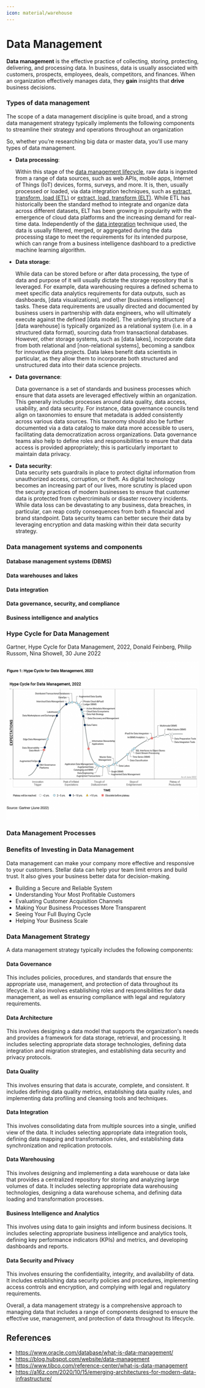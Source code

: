```yaml
---
icon: material/warehouse
---
```


# Data Management

**Data management** is the effective practice of collecting, storing, protecting, delivering,
and processing data. In business, data is usually associated with customers, prospects,
employees, deals, competitors, and finances. When an organization effectively manages data,
they **gain** insights that **drive** business decisions.

### Types of data management

The scope of a data management discipline is quite broad, and a strong data management
strategy typically implements the following components to streamline their strategy
and operations throughout an organization

So, whether you’re researching big data or master data, you'll use many types of
data management.

- **Data processing**:

  Within this stage of the [data management lifecycle](https://www.ibm.com/topics/data-lifecycle-management),
  raw data is ingested from a range of data sources, such as web APIs, mobile apps,
  Internet of Things (IoT) devices, forms, surveys, and more. It is, then, usually
  processed or loaded, via data integration techniques, such as [extract, transform,
  load (ETL)](https://www.ibm.com/topics/etl) or [extract, load, transform (ELT)](https://www.ibm.com/topics/elt).
  While ETL has historically been the standard method to integrate and organize
  data across different datasets, ELT has been growing in popularity with the emergence
  of cloud data platforms and the increasing demand for real-time data. Independently
  of the [data integration](https://www.ibm.com/analytics/data-integration) technique
  used, the data is usually filtered, merged,
  or aggregated during the data processing stage to meet the requirements for its
  intended purpose, which can range from a business intelligence dashboard to a
  predictive machine learning algorithm.

- **Data storage**:

  While data can be stored before or after data processing, the type of data and
  purpose of it will usually dictate the storage repository that is leveraged.
  For example, data warehousing requires a defined schema to meet specific data
  analytics requirements for data outputs, such as dashboards, [data visualizations],
  and other [business intelligence] tasks. These data requirements are usually directed
  and documented by business users in partnership with data engineers, who will
  ultimately execute against the defined [data model]. The underlying structure of
  a [data warehouse] is typically organized as a relational system (i.e. in a structured data format),
  sourcing data from transactional databases. However, other storage systems,
  such as [data lakes], incorporate data from both relational and [non-relational systems],
  becoming a sandbox for innovative data projects. Data lakes benefit data scientists
  in particular, as they allow them to incorporate both structured and unstructured
  data into their data science projects.

- **Data governance**:

  Data governance is a set of standards and business processes which ensure that
  data assets are leveraged effectively within an organization. This generally
  includes processes around data quality, data access, usability, and data security.
  For instance, data governance councils tend align on taxonomies to ensure that
  metadata is added consistently across various data sources. This taxonomy should
  also be further documented via a data catalog to make data more accessible to users,
  facilitating data democratization across organizations. Data governance teams
  also help to define roles and responsibilities to ensure that data access is provided
  appropriately; this is particularly important to maintain data privacy.

* **Data security**: \
  Data security sets guardrails in place to protect digital information from unauthorized
  access, corruption, or theft. As digital technology becomes an increasing part
  of our lives, more scrutiny is placed upon the security practices of modern businesses
  to ensure that customer data is protected from cybercriminals or disaster recovery
  incidents. While data loss can be devastating to any business, data breaches,
  in particular, can reap costly consequences from both a financial and brand standpoint.
  Data security teams can better secure their data by leveraging encryption and
  data masking within their data security strategy.

### Data management systems and components

#### Database management systems (DBMS)

#### Data warehouses and lakes

#### Data integration

#### Data governance, security, and compliance

#### Business intelligence and analytics

### Hype Cycle for Data Management

Gartner, Hype Cycle for Data Management, 2022,
Donald Feinberg, Philip Russom, Nina Showell, 30 June 2022

![Hype Cycle for Data Management 2022](images/hype-cycle-for-data-management-2022.png)

### Data Management Processes

### Benefits of Investing in Data Management

Data management can make your company more effective and responsive to your customers.
Stellar data can help your team limit errors and build trust. It also gives your
business better data for decision-making.

- Building a Secure and Reliable System
- Understanding Your Most Profitable Customers
- Evaluating Customer Acquisition Channels
- Making Your Business Processes More Transparent
- Seeing Your Full Buying Cycle
- Helping Your Business Scale

### Data Management Strategy

A data management strategy typically includes the following components:

#### Data Governance

This includes policies, procedures, and standards that ensure the appropriate use,
management, and protection of data throughout its lifecycle. It also involves
establishing roles and responsibilities for data management, as well as ensuring
compliance with legal and regulatory requirements.

#### Data Architecture

This involves designing a data model that supports the organization's needs and
provides a framework for data storage, retrieval, and processing. It includes
selecting appropriate data storage technologies, defining data integration and
migration strategies, and establishing data security and privacy protocols.

#### Data Quality

This involves ensuring that data is accurate, complete, and consistent. It includes
defining data quality metrics, establishing data quality rules, and implementing
data profiling and cleansing tools and techniques.

#### Data Integration

This involves consolidating data from multiple sources into a single, unified view
of the data. It includes selecting appropriate data integration tools, defining
data mapping and transformation rules, and establishing data synchronization and
replication protocols.

#### Data Warehousing

This involves designing and implementing a data warehouse or data lake that provides
a centralized repository for storing and analyzing large volumes of data. It
includes selecting appropriate data warehousing technologies, designing a data
warehouse schema, and defining data loading and transformation processes.

#### Business Intelligence and Analytics

This involves using data to gain insights and inform business decisions. It includes
selecting appropriate business intelligence and analytics tools, defining key performance
indicators (KPIs) and metrics, and developing dashboards and reports.

#### Data Security and Privacy

This involves ensuring the confidentiality, integrity, and availability of data.
It includes establishing data security policies and procedures, implementing access
controls and encryption, and complying with legal and regulatory requirements.

Overall, a data management strategy is a comprehensive approach to managing data
that includes a range of components designed to ensure the effective use, management,
and protection of data throughout its lifecycle.

## References

- https://www.oracle.com/database/what-is-data-management/
- https://blog.hubspot.com/website/data-management
- https://www.tibco.com/reference-center/what-is-data-management
- https://a16z.com/2020/10/15/emerging-architectures-for-modern-data-infrastructure/
